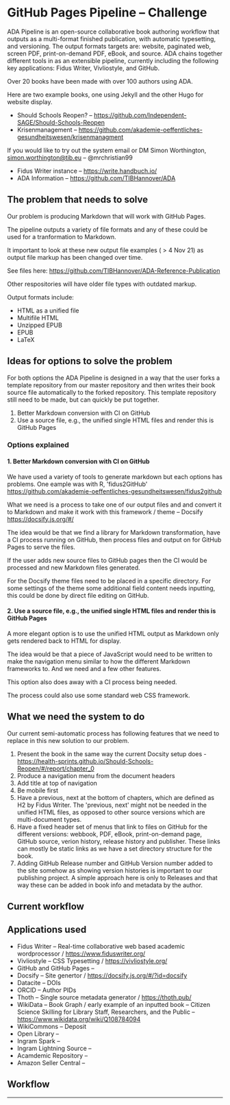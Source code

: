 # GitHub Pages Pipeline – Challenge 

ADA Pipeline is an open-source collaborative book authoring workflow that outputs as a multi-format finished publication, with automatic typesetting, and versioning. The output formats targets are: website, paginated web, screen PDF, print-on-demand PDF, eBook, and source. ADA chains together different tools in as an extensible pipeline, currently including the following key applications: Fidus Writer, Vivliostyle, and GitHub.

Over 20 books have been made with over 100 authors using ADA.

Here are two example books, one using Jekyll and the other Hugo for website display.

  - Should Schools Reopen? – https://github.com/Independent-SAGE/Should-Schools-Reopen
  - Krisenmanagement – https://github.com/akademie-oeffentliches-gesundheitswesen/krisenmanagment

If you would like to try out the system email or DM Simon Worthington, simon.worthington@tib.eu – @mrchristian99

  - Fidus Writer instance – https://write.handbuch.io/
  - ADA Information – https://github.com/TIBHannover/ADA

## The problem that needs to solve

Our problem is producing Markdown that will work with GitHub Pages.

The pipeline outputs a variety of file formats and any of these could be used for a tranformation to Markdown.

It important to look at these new output file examples ( > 4 Nov 21) as output file markup has been changed over time.

See files here: https://github.com/TIBHannover/ADA-Reference-Publication

Other respositories will have older file types with outdated markup.

Output formats include:

  -  HTML as a unified file
  -  Multifile HTML
  -  Unzipped EPUB
  -  EPUB
  -  LaTeX 

## Ideas for options to solve the problem

For both options the ADA Pipeline is designed in a way that the user forks a template repository from our master repository and then writes their book source file automatically to the forked repository. This template repository still need to be made, but can quickly be put together.

  1. Better Markdown conversion with CI on GitHub
  2. Use a source file, e.g., the unified single HTML files and render this is GitHub Pages

### Options explained

#### 1. Better Markdown conversion with CI on GitHub

We have used a variety of tools to generate markdown but each options has problems. One eample was with R, 'fidus2GitHub' https://github.com/akademie-oeffentliches-gesundheitswesen/fidus2github 

What we need is a process to take one of our output files and and convert it to Markdown and make it work with this framework / theme – Docsify https://docsify.js.org/#/

The idea would be that we find a library for Markdown transformation, have a CI process running on GitHub, then process files and output on for GitHub Pages to serve the files.

If the user adds new source files to GitHub pages then the CI would be processed and new Markdown files generated.

For the Docsify theme files need to be placed in a specific directory. For some settings of the theme some additional field content needs inputting, this could be done by direct file editing on GitHub.

#### 2. Use a source file, e.g., the unified single HTML files and render this is GitHub Pages

A more elegant option is to use the unified HTML output as Markdown only gets rendered back to HTML for display.

The idea would be that a piece of JavaScript would need to be written to make the navigation menu similar to how the different Markdown frameworks to. And we need and a few other features.

This option also does away with a CI process being needed.

The process could also use some standard web CSS framework.

## What we need the system to do

Our current semi-automatic process has following features that we need to replace in this new solution to our problem.

  1. Present the book in the same way the current Docsity setup does - https://health-sprints.github.io/Should-Schools-Reopen/#/report/chapter_0
  2. Produce a navigation menu from the document headers
  3. Add title at top of navigation
  4. Be mobile first
  5. Have a previous, next at the bottom of chapters, which are defined as H2 by Fidus Writer. The 'previous, next' might not be needed in the unified HTML files, as opposed to other source versions which are multi-document types.
  6. Have a fixed header set of menus that link to files on GitHub for the different versions: webbook, PDF, eBook, print-on-demand page, GitHub source, verion history, release history and publisher. These links can mostly be static links as we have a set directory structure for the book.
  7. Adding GitHub Release number and GitHub Version number added to the site somehow as showing version histories is important to our publishing project. A simple approach here is only to Releases and that way these can be added in book info and metadata by the author.

## Current workflow



## Applications used

  - Fidus Writer – Real-time collaborative web based academic wordprocessor / https://www.fiduswriter.org/
  - Vivliostyle – CSS Typesetting / https://vivliostyle.org/
  - GitHub and GitHub Pages – 
  - Docsify – Site genertor / https://docsify.js.org/#/?id=docsify
  - Datacite – DOIs 
  - ORCID – Author PIDs 
  - Thoth – Single source metadata generator / https://thoth.pub/
  - WikiData – Book Graph / early example of an inputted book – Citizen Science Skilling for Library Staff, Researchers, and the Public –  https://www.wikidata.org/wiki/Q108784094
  - WikiCommons – Deposit
  - Open Library –  
  - Ingram Spark – 
  - Ingram Lightning Source – 
  - Acamdemic Repository – 
  - Amazon Seller Central – 

## Workflow


---
